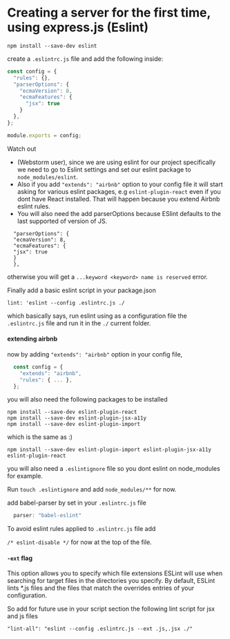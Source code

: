 # Creating a server for the first time, using express.js (Eslint)

`npm install --save-dev eslint`

create a `.eslintrc.js` file and add the following inside:

```js
const config = {
  "rules": {},
  "parserOptions": {
    "ecmaVersion": 8,
    "ecmaFeatures": {
      "jsx": true
    }
  },
};

module.exports = config;
```

Watch out
- (Webstorm user), since we are using eslint for our project specifically we need to go to Eslint settings and set our eslint package to `node_modules/eslint`.
- Also if you add `"extends": "airbnb"` option to your config file it will start asking for various eslint packages, e.g `eslint-plugin-react` even if you dont have React installed. That will happen because you extend Airbnb eslint rules.
- You will also need the add parserOptions because ESlint defaults to the last supported of version of JS.
```
  "parserOptions": {
  "ecmaVersion": 8,
  "ecmaFeatures": {
  "jsx": true
  }
  },
```
otherwise you will get a `...keyword <keyword> name is reserved` error.

Finally add a basic eslint script in your package.json

`lint: 'eslint --config .eslintrc.js ./`
 
which basically says, run eslint using as a configuration file the `.eslintrc.js` file and run it in the `./` current folder.


#### extending airbnb

now by adding `"extends": "airbnb"` option in your config file, 
```js
  const config = {
    "extends": "airbnb",
    "rules": { ... },
  };
```
you will also need the following packages to be installed

```npm
npm install --save-dev eslint-plugin-react
npm install --save-dev eslint-plugin-jsx-a11y
npm install --save-dev eslint-plugin-import
```
which is the same as :)
```npm
npm install --save-dev eslint-plugin-import eslint-plugin-jsx-a11y eslint-plugin-react
```

you will also need a `.eslintignore` file so you dont eslint on node_modules for example.

Run `touch .eslintignore` and add `node_modules/**` for now.

add babel-parser by set in your `.eslintrc.js` file

```js
  parser: "babel-eslint"
```


To avoid eslint rules applied to `.eslintrc.js` file add

`/* eslint-disable */` for now at the top of the file.


#### `-ext` flag 
This option allows you to specify which file extensions ESLint will use when searching for target files in the directories you specify. By default, ESLint lints *.js files and the files that match the overrides entries of your configuration.

So add for future use in your script section the following lint script for jsx and js files

`"lint-all": "eslint --config .eslintrc.js --ext .js,.jsx ./"`

